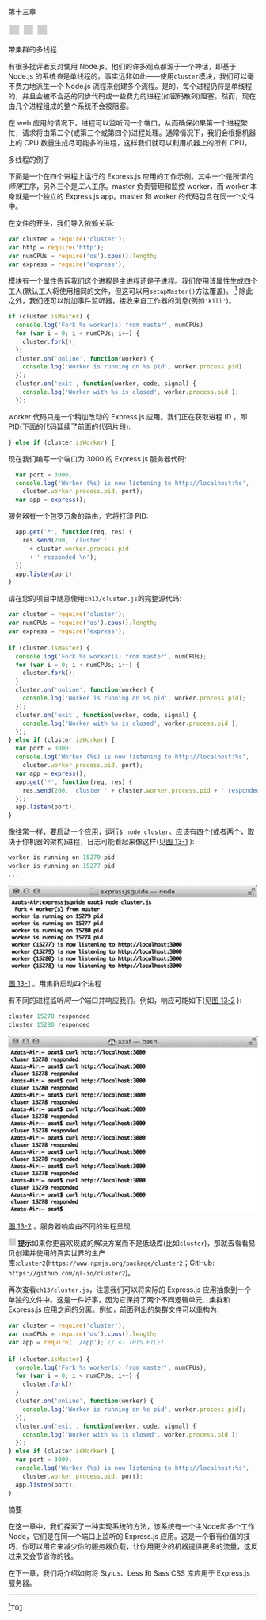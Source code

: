 第十三章

![image](img/frontdot.jpg)

带集群的多线程

有很多批评者反对使用 Node.js，他们的许多观点都源于一个神话，即基于 Node.js 的系统*有*是单线程的。事实远非如此——使用`cluster`模块，我们可以毫不费力地派生一个 Node.js 流程来创建多个流程。是的，每个进程仍将是单线程的，并且会被不合适的同步代码或一些费力的进程(如密码散列)阻塞。然而，现在由几个进程组成的整个系统不会被阻塞。

在 web 应用的情况下，进程可以监听同一个端口，从而确保如果第一个进程繁忙，请求将由第二个(或第三个或第四个)进程处理。通常情况下，我们会根据机器上的 CPU 数量生成尽可能多的进程，这样我们就可以利用机器上的所有 CPU。

多线程的例子

下面是一个在四个进程上运行的 Express.js 应用的工作示例。其中一个是所谓的*师傅*工序，另外三个是*工人*工序。master 负责管理和监控 worker，而 worker 本身就是一个独立的 Express.js app。master 和 worker 的代码包含在同一个文件中。

在文件的开头，我们导入依赖关系:

```js
var cluster = require('cluster');
var http = require('http');
var numCPUs = require('os').cpus().length;
var express = require('express');

```

模块有一个属性告诉我们这个进程是主进程还是子进程。我们使用该属性生成四个工人(默认工人将使用相同的文件，但这可以用`setupMaster()`方法覆盖)。 [<sup>1</sup>](#Fn1) 除此之外，我们还可以附加事件监听器，接收来自工作器的消息(例如`'kill'`)。

```js
if (cluster.isMaster) {
  console.log('Fork %s worker(s) from master', numCPUs)
  for (var i = 0; i < numCPUs; i++) {
    cluster.fork();
  };
  cluster.on('online', function(worker) {
    console.log('Worker is running on %s pid', worker.process.pid)
  });
  cluster.on('exit', function(worker, code, signal) {
    console.log('Worker with %s is closed', worker.process.pid );
  });

```

worker 代码只是一个稍加改动的 Express.js 应用。我们正在获取进程 ID ，即 PID(下面的代码延续了前面的代码片段):

```js
} else if (cluster.isWorker) {

```

现在我们编写一个端口为 3000 的 Express.js 服务器代码:

```js
  var port = 3000;
  console.log('Worker (%s) is now listening to http://localhost:%s',
    cluster.worker.process.pid, port);
  var app = express();

```

服务器有一个包罗万象的路由，它将打印 PID:

```js
  app.get('*', function(req, res) {
    res.send(200, 'cluster '
      + cluster.worker.process.pid
      + ' responded \n');
  })
  app.listen(port);
}

```

请在您的项目中随意使用`ch13/cluster.js`的完整源代码:

```js
var cluster = require('cluster');
var numCPUs = require('os').cpus().length;
var express = require('express');

if (cluster.isMaster) {
  console.log('Fork %s worker(s) from master', numCPUs);
  for (var i = 0; i < numCPUs; i++) {
    cluster.fork();
  }
  cluster.on('online', function(worker) {
    console.log('Worker is running on %s pid', worker.process.pid);
  });
  cluster.on('exit', function(worker, code, signal) {
    console.log('Worker with %s is closed', worker.process.pid );
  });
} else if (cluster.isWorker) {
  var port = 3000;
  console.log('Worker (%s) is now listening to http://localhost:%s',
    cluster.worker.process.pid, port);
  var app = express();
  app.get('*', function(req, res) {
    res.send(200, 'cluster ' + cluster.worker.process.pid + ' responded \n');
  });
  app.listen(port);
}

```

像往常一样，要启动一个应用，运行`$ node cluster`。应该有四个(或者两个，取决于你机器的架构)进程，日志可能看起来像这样(见[图 13-1](#Fig1) ):

```js
worker is running on 15279 pid
worker is running on 15277 pid
...

```

![9781484200384_Fig13-01.jpg](img/9781484200384_Fig13-01.jpg)

[图 13-1](#_Fig1) 。用集群启动四个进程

有不同的进程监听*同一个*端口并响应我们。例如，响应可能如下(见[图 13-2](#Fig2) ):

```js
cluster 15278 responded
cluster 15280 responded

```

![9781484200384_Fig13-02.jpg](img/9781484200384_Fig13-02.jpg)

[图 13-2](#_Fig2) 。服务器响应由不同的进程呈现

![Image](img/sq.jpg) **提示**如果你更喜欢现成的解决方案而不是低级库(比如`cluster`)，那就去看看易贝创建并使用的真实世界的生产库:`cluster2`(`https://www.npmjs.org/package/cluster2`；GitHub: `https://github.com/ql-io/cluster2`)。

再次查看`ch13/cluster.js`，注意我们可以将实际的 Express.js 应用抽象到一个单独的文件中。这是一件好事，因为它保持了两个不同逻辑单元、集群和 Express.js 应用之间的分离。例如，前面列出的集群文件可以重构为:

```js
var cluster = require('cluster');
var numCPUs = require('os').cpus().length;
var app = require('./app'); // <- THIS FILE!

if (cluster.isMaster) {
  console.log('Fork %s worker(s) from master', numCPUs);
  for (var i = 0; i < numCPUs; i++) {
    cluster.fork();
  }
  cluster.on('online', function(worker) {
    console.log('Worker is running on %s pid', worker.process.pid);
  });
  cluster.on('exit', function(worker, code, signal) {
    console.log('Worker with %s is closed', worker.process.pid );
  });
} else if (cluster.isWorker) {
  var port = 3000;
  console.log('Worker (%s) is now listening to http://localhost:%s',
    cluster.worker.process.pid, port);
  app.listen(port);
}

```

摘要

在这一章中，我们探索了一种实现系统的方法，该系统有一个主Node和多个工作Node，它们是在同一个端口上监听的 Express.js 应用。这是一个很有价值的技巧，你可以用它来减少你的服务器负载，让你用更少的机器提供更多的流量，这反过来又会节省你的钱。

在下一章，我们将介绍如何将 Stylus、Less 和 Sass CSS 库应用于 Express.js 服务器。

__________________

[<sup>1</sup>](#_Fn1)T0】